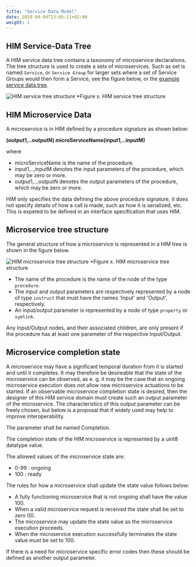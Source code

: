 ```yaml
---
title: "Service Data Model"
date: 2019-08-04T13:05:11+02:00
weight: 1
---
```


## HIM Service-Data Tree
A HIM service data tree contains a taxonomy of microservice declarations.
The tree structure is used to create a sets of microservices.
Such as set is named `Service`, or `Service Group` for larger sets where a set of Service Groups would then form a Service,
see the figure below, or the [example service data tree](https://github.com/COVESA/hierarchical_information_model/blob/master/examples/HIM_Service_example.v1.0.0.yaml).

![HIM service tree structure](/hierarchical_information_model/images/service_tree_structure.png?width=50pc)
*Figure x. HIM service tree structure

## HIM Microservice Data
A microservice is in HIM defined by a procedure signature as shown below:

**(output1,..outputN) microServiceName(input1,..inputM)**

where
- microServiceName is the name of the procedure.
- input1,..,inputM denotes the input parameters of the procedure, which may be zero or more.
- output1,..,outputN denotes the output parameters of the procedure, which may be zero or more.

HIM only specifies the data defining the above procedure signature, it does not specify details of how a call is made, such as how it is serialized, etc.
This is expeted to be defined in an interface specification that uses HIM.

## Microservice tree structure

The general structure of how a microservice is represented in a HIM tree is shown in the figure below.

![HIM microservice tree structure](/hierarchical_information_model/images/microservice_tree_structure.png?width=50pc)
*Figure x. HIM microservice tree structure

- The name of the procedure is the name of the node of the type `procedure`.
- The input and output parameters are respectively represented by a  node of type `iostruct` that must have the names 'Input' and 'Output', respectively.
- An input/output parameter is represented by a node of type `property` or `symlink`.

Any Input/Output nodes, and their associated children, are only present if the procedure has at least one parameter of the respective Input/Output.

## Microservice completion state

A microservice may have a significant temporal duration from it is started and until it completes.
It may therefore be desireable that the state of the microservice can be observed,
as e. g. it may be the case that an ongoing microservice execution does not allow new microservice actuations to be started.
If an observable microservice completion state is desired, then the designer of this HIM service domain must create such an output parameter of the microservice.
The characteristics of this output parameter can be freely chosen, but below is a proposal that if widely used may help to improve interoperability.

The parameter shall be named Completion.

The completion state of the HIM microservice is represented by a uint8 datatype value.

The allowed values of the microservice state are:
- 0-99 : ongoing
- 100 : ready

The rules for how a microservice shall update the state value follows below:

- A fully functioning microservice that is not ongoing shall have the value 100.
- When a valid microservice request is received the state shall be set to zero (0).
- The microservice may update the state value as the microservice execution proceeds.
- When the microservice execution successfully terminates the state value must be set to 100.

If there is a need for microservice specific error codes then these should be defined as another output parameter.
